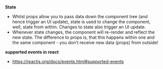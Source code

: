 **State**
- Whilst props allow you to pass data down the component tree (and hence trigger an UI update), state is used to change the component, well, state from within. Changes to state also trigger an UI update.
- Whenever state  changes, the component will re-render and reflect the new state. The difference to props is, that this happens within one and the same component - you don't receive new data (props) from outside!

**supported events in react**
- https://reactjs.org/docs/events.html#supported-events


